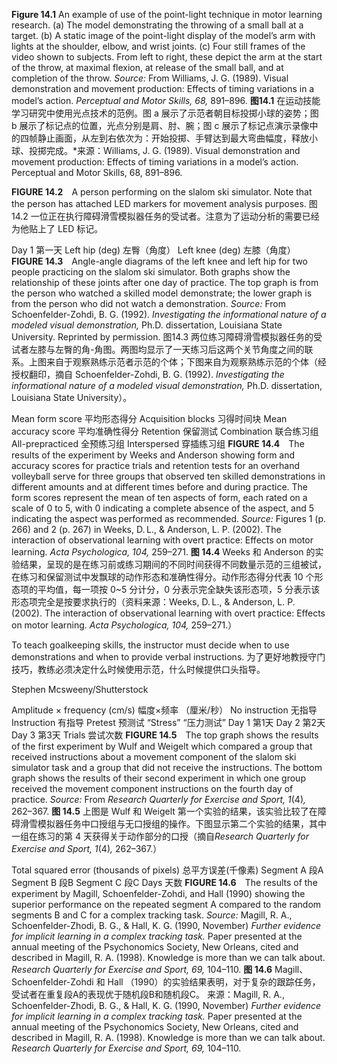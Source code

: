 **Figure 14.1** An example of use of the point-light technique in motor learning research. (a) The model demonstrating the throwing of a small ball at a target. (b) A static image of the point-light display of the model’s arm with lights at the shoulder, elbow, and wrist joints. (c) Four still frames of the video shown to subjects. From left to right, these depict the arm at the start of the throw, at maximal flexion, at release of the small ball, and at completion of the throw. *Source:* From Williams, J. G. (1989). Visual demonstration and movement production: Effects of timing variations in a model’s action. *Perceptual and Motor Skills, 68,* 891–896.
**图14.1** 在运动技能学习研究中使用光点技术的范例。图 a 展示了示范者朝目标投掷小球的姿势；图 b 展示了标记点的位置，光点分别是肩、肘、腕；图 c 展示了标记点演示录像中的四帧静止画面，从左到右依次为：开始投掷、手臂达到最大弯曲幅度，释放小球、投掷完成。*来源：Williams, J. G. (1989). Visual demonstration and movement production: Effects of timing variations in a model’s action. Perceptual and Motor Skills, 68, 891–896.

**FIGURE 14.2** A person performing on the slalom ski simulator. Note that the person has attached LED markers for movement analysis purposes.
图14.2 一位正在执行障碍滑雪模拟器任务的受试者。注意为了运动分析的需要已经为他贴上了 LED 标记。

Day 1 第一天
Left hip (deg) 左臀（角度）
Left knee (deg) 左膝（角度）
**FIGURE 14.3** Angle-angle diagrams of the left knee and left hip for two people practicing on the slalom ski simulator. Both graphs show the relationship of these joints after one day of practice. The top graph is from the person who watched a skilled model demonstrate; the lower graph is from the person who did not watch a demonstration. *Source:* From Schoenfelder-Zohdi, B. G. (1992). *Investigating the informational nature of a modeled visual demonstration,* Ph.D. dissertation, Louisiana State University. Reprinted by permission.
图14.3 两位练习障碍滑雪模拟器任务的受试者左膝与左臀的角-角图。两图均显示了一天练习后这两个关节角度之间的联系。上图来自于观察熟练示范者示范的个体；下图来自为观察熟练示范的个体（经授权翻印，摘自 Schoenfelder-Zohdi, B. G. (1992). *Investigating the informational nature of a modeled visual demonstration,* Ph.D. dissertation, Louisiana State University）。

Mean form score 平均形态得分
Acquisition blocks 习得时间块
Mean accuracy score 平均准确性得分
Retention 保留测试
Combination 联合练习组
All-prepracticed 全预练习组
Interspersed 穿插练习组
**FIGURE 14.4** The results of the experiment by Weeks and Anderson showing form and accuracy scores for practice trials and retention tests for an overhand volleyball serve for three groups that observed ten skilled demonstrations in different amounts and at different times before and during practice. The form scores represent the mean of ten aspects of form, each rated on a scale of 0 to 5, with 0 indicating a complete absence of the aspect, and 5 indicating the aspect was performed as recommended. 
*Source:* Figures 1 (p. 266) and 2 (p. 267) in Weeks, D. L., & Anderson, L. P. (2002). The interaction of observational learning with overt practice: Effects on motor learning. *Acta Psychologica, 104,* 259–271.
**图 14.4** Weeks 和 Anderson 的实验结果，呈现的是在练习前或练习期间的不同时间获得不同数量示范的三组被试，在练习和保留测试中发飘球的动作形态和准确性得分。动作形态得分代表 10 个形态项的平均值，每一项按 0~5 分计分，0 分表示完全缺失该形态项，5 分表示该形态项完全是按要求执行的（资料来源：Weeks, D. L., & Anderson, L. P. (2002). The interaction of observational learning with overt practice: Effects on motor learning. *Acta Psychologica, 104,* 259–271.）

To teach goalkeeping skills, the instructor must decide when to use demonstrations and when to provide verbal instructions.
为了更好地教授守门技巧，教练必须决定什么时候使用示范，什么时候提供口头指导。

Stephen Mcsweeny/Shutterstock

Amplitude × frequency (cm/s) 幅度×频率 （厘米/秒）
No instruction 无指导
Instruction 有指导
Pretest 预测试
“Stress” “压力测试”
Day 1 第1天
Day 2 第2天
Day 3 第3天
Trials 尝试次数
**FIGURE 14.5** The top graph shows the results of the first experiment by Wulf and Weigelt which compared a group that received instructions about a movement component 
of the slalom ski simulator task and a group that did not receive the instructions. The bottom graph shows the results of their second experiment in which one group received the movement component instructions on the fourth day of practice. *Source:* From *Research Quarterly for Exercise and Sport, 1*(4)*,* 262–367.
**图 14.5** 上图是 Wulf 和 Weigelt 第一个实验的结果，该实验比较了在障碍滑雪模拟器任务中口授组与无口授组的操作。下图显示第二个实验的结果，其中一组在练习的第 4 天获得关于动作部分的口授（摘自*Research Quarterly for Exercise and Sport, 1*(4)*,* 262–367.）

Total squared error (thousands of pixels) 总平方误差(千像素)
Segment A 段A
Segment B 段B
Segment C 段C
Days 天数
**FIGURE 14.6** The results of the experiment by Magill, Schoenfelder-Zohdi, and Hall (1990) showing the superior performance on the repeated segment A compared to the random segments B and C for a complex tracking task. 
*Source:* Magill, R. A., Schoenfelder-Zhodi, B. G., & Hall, K. G. (1990, November) *Further evidence for implicit learning in a complex tracking task.* Paper presented at the annual meeting of the Psychonomics Society, New Orleans, cited and described in Magill, R. A. (1998). Knowledge is more than we can talk about. *Research Quarterly for Exercise and Sport, 69,* 104–110.
**图 14.6** Magill、Schoenfelder-Zohdi 和 Hall （1990）的实验结果表明，对于复杂的跟踪任务，受试者在重复段A的表现优于随机段B和随机段C。
来源：Magill, R. A., Schoenfelder-Zhodi, B. G., & Hall, K. G. (1990, November) *Further evidence for implicit learning in a complex tracking task.* Paper presented at the annual meeting of the Psychonomics Society, New Orleans, cited and described in Magill, R. A. (1998). Knowledge is more than we can talk about. *Research Quarterly for Exercise and Sport, 69,* 104–110.